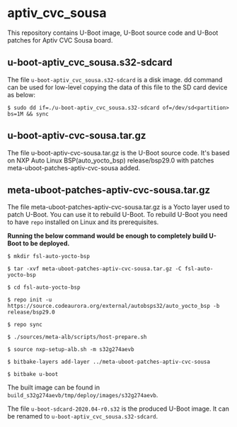 # aptiv_cvc_sousa

This repository contains U-Boot image, U-Boot source code and U-Boot patches for Aptiv CVC Sousa board.

## u-boot-aptiv_cvc_sousa.s32-sdcard

The file `u-boot-aptiv_cvc_sousa.s32-sdcard` is a disk image.
dd command can be used for low-level copying the data of this file to the SD card device as below:

```
$ sudo dd if=./u-boot-aptiv_cvc_sousa.s32-sdcard of=/dev/sd<partition> bs=1M && sync
```

## u-boot-aptiv-cvc-sousa.tar.gz

The file u-boot-aptiv-cvc-sousa.tar.gz is the U-Boot source code.
It's based on NXP Auto Linux BSP(auto_yocto_bsp) release/bsp29.0 with patches meta-uboot-patches-aptiv-cvc-sousa added.

## meta-uboot-patches-aptiv-cvc-sousa.tar.gz

The file meta-uboot-patches-aptiv-cvc-sousa.tar.gz is a Yocto layer used to patch U-Boot. You can use it to rebuild U-Boot.
To rebuild U-Boot you need to have `repo` installed on Linux and its prerequisites.

**Running the below command would be enough to completely build U-Boot to be deployed.**

```
$ mkdir fsl-auto-yocto-bsp

$ tar -xvf meta-uboot-patches-aptiv-cvc-sousa.tar.gz -C fsl-auto-yocto-bsp

$ cd fsl-auto-yocto-bsp

$ repo init -u https://source.codeaurora.org/external/autobsps32/auto_yocto_bsp -b release/bsp29.0

$ repo sync

$ ./sources/meta-alb/scripts/host-prepare.sh

$ source nxp-setup-alb.sh -m s32g274aevb

$ bitbake-layers add-layer ../meta-uboot-patches-aptiv-cvc-sousa

$ bitbake u-boot
```

The built image can be found in `build_s32g274aevb/tmp/deploy/images/s32g274aevb`.

The file `u-boot-sdcard-2020.04-r0.s32` is the produced U-Boot image. It can be renamed to `u-boot-aptiv_cvc_sousa.s32-sdcard`.
